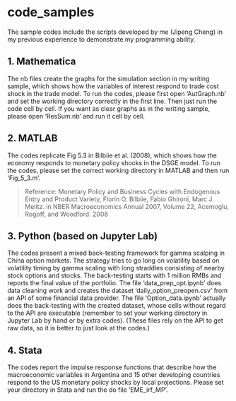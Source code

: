# code_samples
The sample codes include the scripts developed by me (Jipeng Cheng) in my previous experience to demonstrate my programming ability.

## 1. Mathematica
The nb files create the graphs for the simulation section in my writing sample, which shows how the variables of interest respond to trade cost shock in the trade model. To run the codes, please first open ‘AutGraph.nb’ and set the working directory correctly in the first line. Then just run the code cell by cell. If you want as clear graphs as in the writing sample, please open ‘ResSum.nb’ and run it cell by cell.

## 2. MATLAB
The codes replicate Fig 5.3 in Bilbiie et al. (2008), which shows how the economy responds to monetary policy shocks in the DSGE model. To run the codes, please set the correct working directory in MATLAB and then run ‘Fig_5_3.m’.
> Reference:
> Monetary Policy and Business Cycles with Endogenous Entry and Product Variety, Florin O. Bilbiie, Fabio Ghironi, Marc J. Melitz. in NBER Macroeconomics Annual 2007, Volume 22, Acemoglu, Rogoff, and Woodford. 2008

## 3. Python (based on Jupyter Lab)
The codes present a mixed back-testing framework for gamma scalping in China option markets. The strategy tries to go long on volatility based on volatility timing by gamma scaling with long straddles consisting of nearby stock options and stocks. The back-testing starts with 1 million RMBs and reports the final value of the portfolio. The file ‘data_prep_opt.ipynb’ does data cleaning work and creates the dataset ‘daily_option_preopen.csv’ from an API of some financial data provider. The file ‘Option_data.ipynb’ actually does the back-testing with the created dataset, whose cells without regard to the API are executable (remember to set your working directory in Jupyter Lab by hand or by extra codes). (These files rely on the API to get raw data, so it is better to just look at the codes.)

## 4. Stata
The codes report the impulse response functions that describe how the macroeconomic variables in Argentina and 15 other developing countries respond to the US monetary policy shocks by local projections. Please set your directory in Stata and run the do file ‘EME_irf_MP’.
